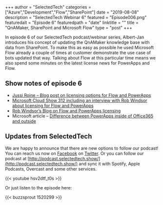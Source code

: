 +++
author = "SelectedTech"
categories = ["Azure","Development","Flow","SharePoint"]
date = "2019-08-08"
description = "SelectedTech Webinar 6"
featured = "Episode006.png"
featuredalt = "Episode 6"
featuredpath = "date"
linktitle = ""
title = "QnAMaker, SharePoint and Microsoft Flow"
type = "post"
+++

In episode 6 of our SelectedTech podcast/webinar series, Albert-Jan introduces his concept of updating the QnAMaker knowledge base with data from SharePoint. To make this as easy as possible he used Microsoft Flow already a couple of times at customer demonstrate the use case of bots updated that way. Talking about Flow at this particular time means we also spend some minutes on the latest license news for PowerApps and Flow.

## Show notes of episode 6

- [Jussi Roine – Blog post on licensing options for Flow and PowerApps](https://jussiroine.com/2019/01/the-comprehensive-licensing-guide-to-microsoft-flow-and-powerapps/https://powerapps.microsoft.com/en-us/blog/new-licensing-options-for-powerapps-and-flow/)
- [Microsoft Cloud Show 312 including an interview with Rob Windsor about licensing for Flow and PowerApps](http://www.microsoftcloudshow.com/podcast/Episodes/312-inspire-tidbits-and-big-cloud-wins)
- [Rob Windsor’s Blog on Flow and PowerApps licensing](https://www.paitgroup.com/blog/an-office-365-users-guide-to-powerapps-and-flow-licensing-october-2019-edition)
- Microsoft article – [Difference between PowerApps inside of Office365 and outside](https://docs.microsoft.com/en-us/power-platform/admin/pricing-billing-skus)

## Updates from SelectedTech

We are happy to announce that there are new options to follow our podcast! You can reach us now on [Facebook](https://www.facebook.com/SelectedTechPage/) on [Twitter](https://twitter.com/selectedtech). Or you can follow our podcast at [http://podcast.selectedtech.show/](http://podcast.selectedtech.show/) and sync it with Spotify, Apple Podcasts, Overcast and some other services.

{{< youtube hsv2dtf_t0s >}}

Or just listen to the episode here:

{{< buzzsprout 1520299 >}}
